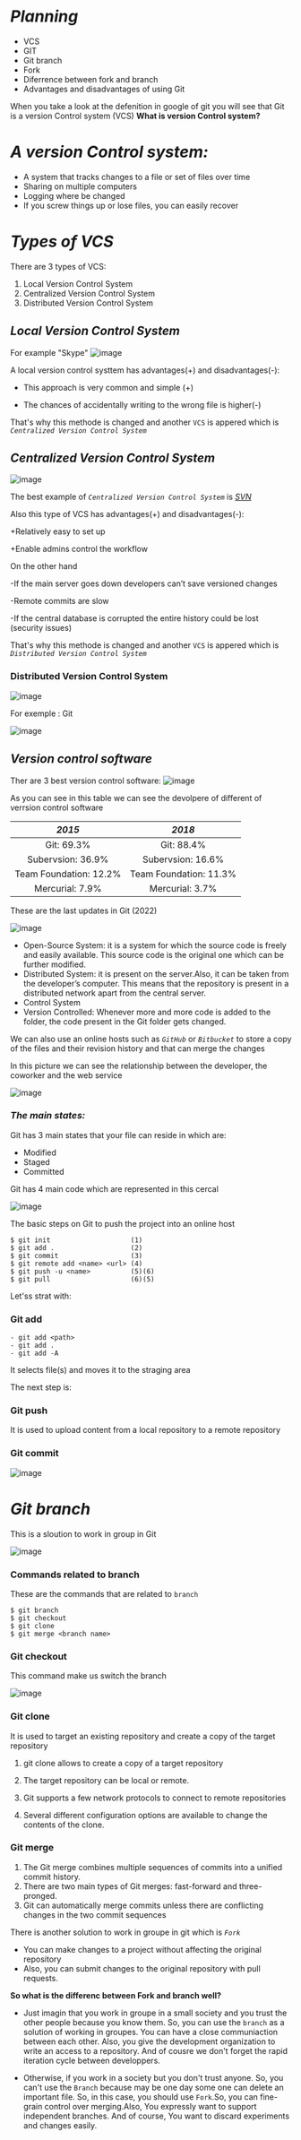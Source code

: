 
# ***Planning***
- VCS
- GIT
- Git branch
- Fork
- Diferrence between fork and branch
- Advantages and disadvantages of using Git

When you take a look at the defenition in google of git you will see that Git is a version Control system (VCS)
    **What is version Control system?**
    
# ***A version Control system:***
* A system that tracks changes to a file or set of files over time
* Sharing on multiple computers
* Logging where be changed
* If you screw things up or lose files, you can easily recover 

# ***Types of VCS***

There are 3 types of VCS:
1. Local Version Control System 
2. Centralized Version Control System
3. Distributed Version Control System

## **_Local Version Control System_**
For example "Skype" 
![image](https://cdn.shortpixel.ai/spai/w_738+q_glossy+ret_img+to_webp/https://serengetitech.com/wp-content/uploads/2020/12/local-version-control.png)

A local version control systtem has advantages(+) and disadvantages(-):
   + This approach is very common and simple (+)
   - The chances of accidentally writing to the wrong file is higher(-)

That's why this methode is changed and another `VCS` is appered which is *`Centralized Version Control System`*

## **_Centralized Version Control System_**
![image](https://cdn.shortpixel.ai/spai/w_738+q_glossy+ret_img+to_webp/https://serengetitech.com/wp-content/uploads/2020/12/Centralized-Version-Control-System.png)

The best example of *`Centralized Version Control System`* is [*_SVN_*](https://fr.wikipedia.org/wiki/Apache_Subversion)

Also this type of VCS has advantages(+) and disadvantages(-):

   +Relatively easy to set up

   +Enable admins control the workflow

   On the other hand

   -If the main server goes down developers can’t save versioned changes

   -Remote commits are slow
   
   -If the central database is corrupted the entire history could be lost (security issues)

That's why this methode is changed and another `VCS` is appered which is *`Distributed Version Control System`*

### **Distributed Version Control System**
![image](https://cdn.shortpixel.ai/spai/w_738+q_glossy+ret_img+to_webp/https://serengetitech.com/wp-content/uploads/2020/12/distributed-version-control.png)

For exemple : Git

![image](/image/gitgithub%20-%20Copie.png)

## _Version control software_
Ther are 3 best version control software:
![image](/image/VCS.png)

As you can see in this table we can see the devolpere of different of verrsion control software

|***2015***                   |***2018***                   |
|:---------------------------:|:---------------------------:|
|Git: 69.3%                   |Git: 88.4%                   |
|Subervsion: 36.9%            |Subervsion: 16.6%            |
|Team Foundation: 12.2%       |Team Foundation: 11.3%       |
|Mercurial: 7.9%              |Mercurial: 3.7%              |

These are the last updates in Git (2022)


![image](/image/Gitpng.png)

* Open-Source System: it is a system for which the source code is freely and easily available. This source code is the original one which can be further modified.
* Distributed System: it is present on the server.Also, it can be taken from the developer’s computer. This means that the repository is present in a distributed network apart from the central server.
* Control System
* Version Controlled: Whenever more and more code is added to the folder, the code present in the Git folder gets changed.

We can also use an online hosts such as *`GitHub`* or *`Bitbucket`* to store a copy of the files and their revision history and that can merge the changes

In this picture we can see the relationship between the developer, the coworker and the web service 

![image](/image/Image0.png)

### *The main states:*
Git has 3 main states that your file can reside in which are:
* Modified
* Staged
* Committed

Git has 4 main code which are represented in this cercal

![image](/image/image3.png)

The basic steps on Git to push the project into an online host

    $ git init                    (1)
    $ git add .                   (2)
    $ git commit                  (3)
    $ git remote add <name> <url> (4)
    $ git push -u <name>          (5)(6)
    $ git pull                    (6)(5)

Let'ss strat with:
### **Git add**
    - git add <path>
    - git add .
    - git add -A

It selects file(s) and moves it to the straging area

The next step is:
### **Git push**
It is used to upload content from a local repository to a remote repository 

### **Git commit**
![image](/image/image2.png)

# ***Git branch***
This is a sloution to work in group in Git

![image](/image/image9.png)
### **Commands related to branch**
These are the commands that are related to ``branch``

    $ git branch 
    $ git checkout
    $ git clone
    $ git merge <branch name>

### **Git checkout**
This command make us switch the branch

![image](/image/Image22.png)

### **Git clone**
It is used to target an existing repository and create a copy of the target repository

1. git clone allows to create a copy of a target repository

2. The target repository can be local or remote.

3. Git supports a few network protocols to connect to remote repositories

4. Several different configuration options are available to change the contents of the clone.

### **Git merge**
1. The Git merge combines multiple sequences of commits into a unified commit history.
2. There are two main types of Git merges: fast-forward and three-pronged.
3. Git can automatically merge commits unless there are conflicting changes in the two commit sequences

There is another solution to work in groupe in git which is _`Fork`_

* You can make changes to a project without affecting the original repository
* Also, you can submit changes to the original repository with pull requests.

**So what is the differenc between Fork and branch well?**

* Just imagin that you work in groupe in a small society and you trust the other people because you know them. So, you can use the `branch` as a solution of working in groupes. You can have a close communiaction between each other. Also, you give the development organization to write an access to a repository. And of cousre we don't forget the rapid iteration cycle between developpers. 

* Otherwise, if you work in a society but you don't trust anyone. So, you can't use the `Branch` because may be one day some one can delete an important file. So, in this case, you should use `Fork`.So, you can fine-grain control over merging.Also, You expressly want to support independent branches. And of course, You want to discard experiments and changes easily.
